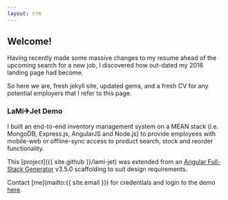 ```yaml
---
layout: crm
---
```

## Welcome!

Having recently made some massive changes to my resume ahead of the upcoming search for a new job, I discovered how out-dated my 2016 landing page had become.

So here we are, fresh jekyll site, updated gems, and a fresh CV for any potential employers that I refer to this page.

### LaMi✈Jet Demo

I built an end-to-end inventory management system on a MEAN stack (i.e. MongoDB, Express.js, AngularJS and Node.js)
to provide employees with mobile-web or offline-sync access to product search, stock and reorder functionality.

This [project]({{ site.github }}/lami-jet) was extended from an [Angular Full-Stack Generator](https://github.com/DaftMonk/generator-angular-fullstack) v3.5.0 scaffolding to suit design requirements.

Contact [me](mailto:{{ site.email }}) for credentials and login to the demo [here](https://lamijet.herokuapp.com).
